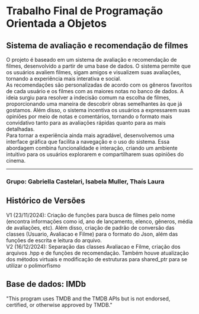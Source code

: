 # Trabalho Final de Programação Orientada a Objetos
## Sistema de avaliação e recomendação de filmes
  O projeto é baseado em um sistema de avaliação e recomendação de filmes, desenvolvido a partir de uma base de dados. O sistema permite que os usuários avaliem filmes, sigam amigos e visualizem suas avaliações, tornando a experiência mais interativa e social. \
  As recomendações são personalizadas de acordo com os gêneros favoritos de cada usuário e os filmes com as maiores notas no banco de dados. A ideia surgiu para resolver a indecisão comum na escolha de filmes, proporcionando uma maneira de descobrir obras semelhantes às que já gostamos. Além disso, o sistema incentiva os usuários a expressarem suas opiniões por meio de notas e comentários, tornando o formato mais convidativo tanto para as avaliações rápidas quanto para as mais detalhadas. \
  Para tornar a experiência ainda mais agradável, desenvolvemos uma interface gráfica que facilita a navegação e o uso do sistema. Essa abordagem combina funcionalidade e interação, criando um ambiente intuitivo para os usuários explorarem e compartilharem suas opiniões do cinema.
______________________________________________________
### Grupo: Gabriella Castelari, Isabela Muller, Thaís Laura
## Histórico de Versões
V1 (23/11/2024): Criação de funções para busca de filmes pelo nome (encontra informações como id, ano de lançamento, elenco, gêneros, média de avaliações, etc). Além disso, criação de padrão de conversão das classes (Usuario, Avaliacao e Filme) para o formato do Json, além das funções de escrita e leitura do arquivo. \
V2 (16/12/2024): Separação das classes Avaliacao e Filme, criação dos arquivos .hpp e de funções de recomendação. Também houve atualização dos métodos virtuais e modificação de estruturas para shared_ptr para se utilizar o polimorfismo
## Base de dados: IMDb
"This program uses TMDB and the TMDB APIs but is not endorsed, certified, or otherwise approved by TMDB."
